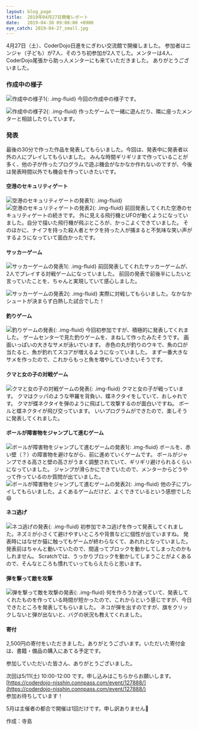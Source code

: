 ```yaml
---
layout: blog_page
title:  2019年04月27日開催レポート
date:   2019-04-30 09:08:00 +0900
eye_catch: 2019-04-27_small.jpg
---
```


4月27日（土）、CoderDojo日進をにぎわい交流館で開催しました。
参加者はニンジャ（子ども）が7人、そのうち初参加が2人でした。メンターは4人、CoderDojo尾張から助っ人メンターにも来ていただきました。
ありがとうございました。

### 作成中の様子
![作成中の様子1](/assets/img/2019-04-27_0-1.jpg){: .img-fluid}
今回の作成中の様子です。

![作成中の様子2](/assets/img/2019-04-27_0-2.jpg){: .img-fluid}
作ったゲームで一緒に遊んだり、隣に座ったメンターと相談したりしています。

### 発表
最後の30分で作った作品を発表してもらいました。今回は、発表中に発表者以外の人にプレイしてもらいました。
みんな時間ギリギリまで作っていることが多く、他の子が作ったプログラムで遊ぶ機会がなかなか作れないのですが、今後は発表時間以外でも機会を作っていきたいです。

#### 空港のセキュリティゲート
![空港のセキュリティゲートの発表1](/assets/img/2019-04-27_1-1.jpg){: .img-fluid}
![空港のセキュリティゲートの発表2](/assets/img/2019-04-27_1-2.jpg){: .img-fluid}
前回発表してくれた空港のセキュリティゲートの続きです。
外に見える飛行機とUFOが動くようになっていました。自分で描いた飛行機が飛ぶところが、かっこよくできていました。
そのほかに、ナイフを持った殺人者とヤクを持った人が捕まると不気味な笑い声がするようになっていて面白かったです。

#### サッカーゲーム
![サッカーゲームの発表1](/assets/img/2019-04-27_2-1.jpg){: .img-fluid}
前回発表してくれたサッカーゲームが、2人でプレイする対戦ゲームになっていました。
前回の発表で前後半にしたいと言っていたことを、ちゃんと実現していて感心しました。

![サッカーゲームの発表2](/assets/img/2019-04-27_2-2.jpg){: .img-fluid}
実際に対戦してもらいました。なかなかシュートが決まらず白熱した試合でした！

#### 釣りゲーム
![釣りゲームの発表](/assets/img/2019-04-27_3-1.jpg){: .img-fluid}
今回初参加ですが、積極的に発表してくれました。
ゲームセンターで見た釣りゲームを、まねして作ったみたそうです。
画面いっぱいの大きなサメが泳いでいます。
赤色の丸が釣りのウキで、魚の口が当たると、魚が釣れてスコアが増えるようになっていました。
まず一番大きなサメを作ったので、これからもっと魚を増やしていきたいそうです。

#### クマと女の子の対戦ゲーム
![クマと女の子の対戦ゲームの発表](/assets/img/2019-04-27_4-1.jpg){: .img-fluid}
クマと女の子が戦っています。
クマはクッパのような甲羅を背負い、蝶ネクタイをしていて、おしゃれです。
クマが蝶ネクタイを弾のように飛ばして攻撃するのが面白いですね。
ボールと蝶ネクタイが飛び交っています。
いいプログラムができたので、楽しそうに発表してくれました。

#### ボールが障害物をジャンプして進むゲーム
![ボールが障害物をジャンプして進むゲームの発表1](/assets/img/2019-04-27_5-1.jpg){: .img-fluid}
ボールを、赤い壁（？）の障害物を避けながら、前に進めていくゲームです。
ボールがジャンプできる高さと壁の高さがうまく調整されていて、ギリギリ避けられるくらいになっていました。
ジャンプが滑らかにできていたので、メンターからどうやって作っているのか質問が出ていました。
![ボールが障害物をジャンプして進むゲームの発表2](/assets/img/2019-04-27_5-2.jpg){: .img-fluid}
他の子にプレイしてもらいました。よくあるゲームだけど、よくできているという感想でした:smile:

#### ネコ逃げ
![ネコ逃げの発表](/assets/img/2019-04-27_6-1.jpg){: .img-fluid}
初参加でネコ逃げを作って発表してくれました。ネズミが小さくて避けやすいところや背景などに個性が出ていますね。
発表時にはなぜか猫に触ってもゲームが終わらなくて、あれれとなっていました。
発表前はちゃんと動いていたので、間違ってブロックを動かしてしまったのかもしれません。
Scratchでは、うっかりブロックを動かしてしまうことがよくあるので、そんなところも慣れていってもらえたらと思います。

#### 弾を撃って敵を攻撃
![弾を撃って敵を攻撃の発表](/assets/img/2019-04-27_7-1.jpg){: .img-fluid}
何を作ろうか迷っていて、発表してくれたものを作っている時間が短かったので、これからという感じですが、今日できたところを発表してもらいました。
ネコが弾を出すのですが、旗をクリックしないと弾が出ないと、バグの状況も教えてくれました。

#### 寄付
2,500円の寄付をいただきました。ありがとうございます。いただいた寄付金は、書籍・備品の購入にあてる予定です。

参加していただいた皆さん、ありがとうございました。

次回は5/11(土) 10:00-12:00 です。申し込みはこちらからお願いします。<br />
[https://coderdojo-nisshin.connpass.com/event/127888/](https://coderdojo-nisshin.connpass.com/event/127888/)<br />
参加お待ちしています！

5月は主催者の都合で開催は1回だけです。申し訳ありません:bow:

作成：寺島

